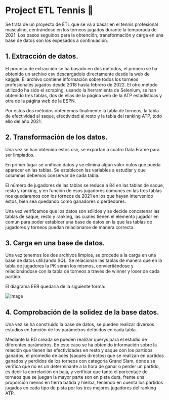 
# Project ETL Tennis 🎾



Se trata de un proyecto de ETL que se va a basar en el tennis profesional masculino, centrándose en los torneos jugados durante la temporada de 2021. Los pasos seguidos para la obtención, transformación y carga en una base de datos son los expesados a continuación.

## 1. Extracción de datos.

El proceso de extracción se ha basado en dos métodos, el primero se ha obtenido un archivo csv descargádolo directamente desde la web de kaggle. El archivo contiene información sobre todos los torneos profesionales jugados desde 2018 hasta febrero de 2022. El otro método utilizado ha sido el scraping, usando la herramienta de Selenium, se han obtenido tres tablas, dos de ellas de la página web de la ATP estadísticas y otra de la página web de la ESPN.

Por estos dos métodos obtenemos finalmente la tabla de torneos, la tabla de efectividad al saque, efectividad al resto y la tabla del ranking ATP, todo ello del año 2021.

## 2. Transformación de los datos.

Una vez se han obtenido estos csv, se exportan a cuatro Data Frame para ser limpiados.

En primer lugar se unifican datos y se elimina algún valor nulos que pueda aparecer en las tablas. Se establecen las variables a estudiar y que columnas debemos conservar de cada tabla.

El número de jugadores de las tablas se reduce a 84 en las tablas de saque, resto y ranking, y en función de esos jugadores comunes en las tres tablas nos quedaremos con los torneos de 2021 en los que hayan intervenido éstos, bien sea quedando como ganadores o perdedores.


Una vez verificamos que los datos son sólidos y se decide concatenar las tablas de saque, resto y ranking, las cuales tienen el elemento jugador en común para poder establcer una base de datos en la que las tablas de jugadores y torneos puedan relacionarse de manera correcta.

## 3. Carga en una base de datos.

Una vez tenemos los dos archivos limpios, se procede a la carga en una base de datos utilizando SQL. Se relacionan las tablas de manera que en la tabla de jugadores la PK serán los mismos, conviertiéndose y relacionándose con la tabla de torneos a través de winner y loser de cada partido.

El diagrama EER quedaría de la siguiente forma:

![image](https://user-images.githubusercontent.com/113057530/201791635-885905b8-d7c1-47c9-8a54-3aab41f7e989.png)


## 4. Comprobación de la solidez de la base datos.

Una vez se ha construido la base de datos, se pueden realizar diversos estudios en función de los parámetros definidos en cada tabla. 

Mediante la BD creada se pueden realizar querys para el estudio de diferentes parámetros. En este caso se ha obtenido información sobre la relación que tienen las efectividades en resto y saque con los partidos ganados, el promedio de aces (saques directos) que se realizan en partidos ganados y perdidos de los torneos con categoría Grand Slam, donde se verifica que no es un determinante a la hora de ganar o perder un partido, es decir la correlación en baja, y verificar que tanto el porcentaje de torneos que se juegan la mayor parte son en pista dura, frente una proporción menos en tierra batida y hierba, teniendo en cuenta los partidos jugados en cada tipo de pista por los tres mejores jugadores del ranking ATP.





